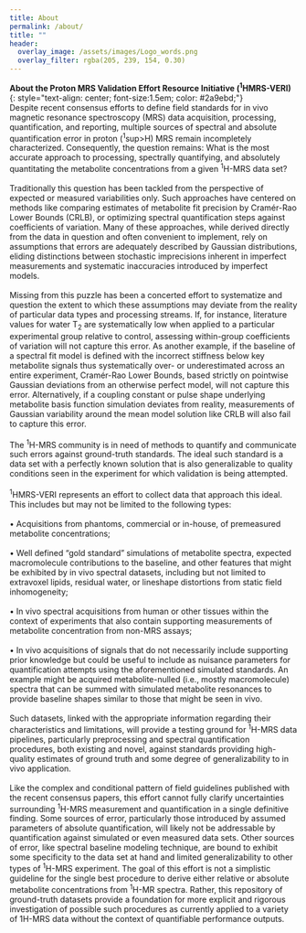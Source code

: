 ```yaml
---
title: About
permalink: /about/
title: ""
header: 
  overlay_image: /assets/images/Logo_words.png
  overlay_filter: rgba(205, 239, 154, 0.30)
---
```


**About the Proton MRS Validation Effort Resource Initiative (<sup>1</sup>HMRS-VERI)<br/>**
{: style="text-align: center; font-size:1.5em; color: #2a9ebd;"}
<br/>
Despite recent consensus efforts to define field standards for in vivo magnetic resonance spectroscopy (MRS) data acquisition, processing, quantification, and reporting, multiple sources of spectral and absolute quantification error in proton (<sup>1</sup>sup>H) MRS remain incompletely characterized. Consequently, the question remains: What is the most accurate approach to processing, spectrally quantifying, and absolutely quantitating the metabolite concentrations from a given <sup>1</sup>H-MRS data set?<br/>
<br/>
Traditionally this question has been tackled from the perspective of expected or measured variabilities only. Such approaches have centered on methods like comparing estimates of metabolite fit precision by Cramér-Rao Lower Bounds (CRLB), or optimizing spectral quantification steps against coefficients of variation. Many of these approaches, while derived directly from the data in question and often convenient to implement, rely on assumptions that errors are adequately described by Gaussian distributions, eliding distinctions between stochastic imprecisions inherent in imperfect measurements and systematic inaccuracies introduced by imperfect models.<br/>
<br/>
Missing from this puzzle has been a concerted effort to systematize and question the extent to which these assumptions may deviate from the reality of particular data types and processing streams. If, for instance, literature values for water T<sub>2</sub> are systematically low when applied to a particular experimental group relative to control, assessing within-group coefficients of variation will not capture this error. As another example, if the baseline of a spectral fit model is defined with the incorrect stiffness below key metabolite signals thus systematically over- or underestimated across an entire experiment, Cramér-Rao Lower Bounds, based strictly on pointwise Gaussian deviations from an otherwise perfect model, will not capture this error. Alternatively, if a coupling constant or pulse shape underlying metabolite basis function simulation deviates from reality, measurements of Gaussian variability around the mean model solution like CRLB will also fail to capture this error.<br/>
<br/>
The <sup>1</sup>H-MRS community is in need of methods to quantify and communicate such errors against ground-truth standards. The ideal such standard is a data set with a perfectly known solution that is also generalizable to quality conditions seen in the experiment for which validation is being attempted.<br/>
<br/> 
<sup>1</sup>HMRS-VERI represents an effort to collect data that approach this ideal. This includes but may not be limited to the following types:<br/>
<br/>
• Acquisitions from phantoms, commercial or in-house, of premeasured metabolite concentrations;<br/>
<br/>
• Well defined “gold standard” simulations of metabolite spectra, expected macromolecule contributions to the baseline, and other features that might be exhibited by in vivo spectral datasets, including but not limited to extravoxel lipids, residual water, or lineshape distortions from static field inhomogeneity;<br/>
<br/>
• In vivo spectral acquisitions from human or other tissues within the context of experiments that also contain supporting measurements of metabolite concentration from non-MRS assays;<br/>
<br/>
• In vivo acquisitions of signals that do not necessarily include supporting prior knowledge but could be useful to include as nuisance parameters for quantification attempts using the aforementioned simulated standards. An example might be acquired metabolite-nulled (i.e., mostly macromolecule) spectra that can be summed with simulated metabolite resonances to provide baseline shapes similar to those that might be seen in vivo.<br/>
<br/>
Such datasets, linked with the appropriate information regarding their characteristics and limitations, will provide a testing ground for <sup>1</sup>H-MRS data pipelines, particularly preprocessing and spectral quantification procedures, both existing and novel, against standards providing high-quality estimates of ground truth and some degree of generalizability to in vivo application.<br/>
<br/>
Like the complex and conditional pattern of field guidelines published with the recent consensus papers, this effort cannot fully clarify uncertainties surrounding <sup>1</sup>H-MRS measurement and quantification in a single definitive finding. Some sources of error, particularly those introduced by assumed parameters of absolute quantification, will likely not be addressable by quantification against simulated or even measured data sets. Other sources of error, like spectral baseline modeling technique, are bound to exhibit some specificity to the data set at hand and limited generalizability to other types of <sup>1</sup>H-MRS experiment. The goal of this effort is not a simplistic guideline for the single best procedure to derive either relative or absolute metabolite concentrations from <sup>1</sup>H-MR spectra. Rather, this repository of ground-truth datasets provide a foundation for more explicit and rigorous investigation of possible such procedures as currently applied to a variety of 1H-MRS data without the context of quantifiable performance outputs. 


